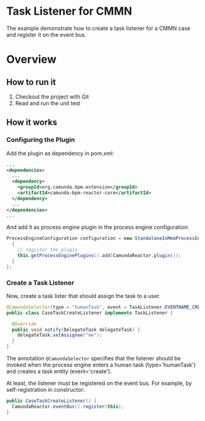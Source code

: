 # Task Listener for CMMN

The example demonstrate how to create a task listener for a CMMN case and register it on the event bus.

# Overview

## How to run it

1. Checkout the project with Git
2. Read and run the unit test

## How it works

### Configuring the Plugin

Add the plugin as dependency in pom.xml:

```xml
...
<dependencies>
  ...
  <dependency>
    <groupId>org.camunda.bpm.extension</groupId>
    <artifactId>camunda-bpm-reactor-core</artifactId>
  </dependency>
  ...
</dependencies>
...
```

And add it as process engine plugin in the process engine configuration:

```java
ProcessEngineConfiguration configuration = new StandaloneInMemProcessEngineConfiguration() {
  {
    // register the plugin
    this.getProcessEnginePlugins().add(CamundaReactor.plugin());
  }
};
```

### Create a Task Listener

Now, create a task lister that should assign the task to a user.

```java
@CamundaSelector(type = "humanTask", event = TaskListener.EVENTNAME_CREATE)
public class CaseTaskCreateListener implements TaskListener {

  @Override
  public void notify(DelegateTask delegateTask) {
    delegateTask.setAssignee("me");
  }
}
```

The annotation `@CamundaSelector` specifies that the listener should be invoked when the process engine enters a human task (type='humanTask') and creates a task entity (event='create'). 

At least, the listener must be registered on the event bus. For example, by self-registration in constructor:

```java
public CaseTaskCreateListener() {
  CamundaReactor.eventBus().register(this);
}
``` 
